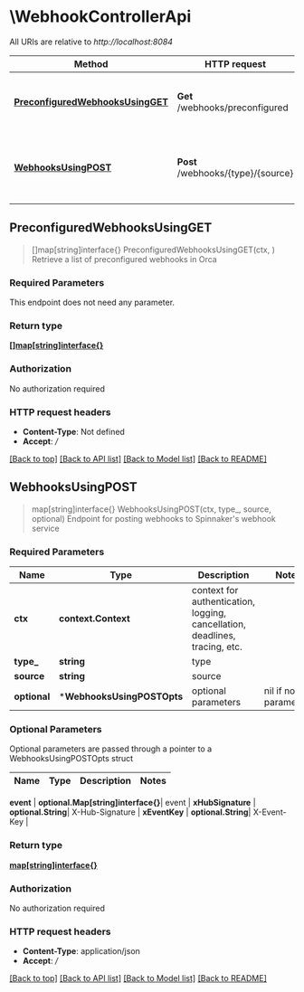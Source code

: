 # \WebhookControllerApi

All URIs are relative to *http://localhost:8084*

Method | HTTP request | Description
------------- | ------------- | -------------
[**PreconfiguredWebhooksUsingGET**](WebhookControllerApi.md#PreconfiguredWebhooksUsingGET) | **Get** /webhooks/preconfigured | Retrieve a list of preconfigured webhooks in Orca
[**WebhooksUsingPOST**](WebhookControllerApi.md#WebhooksUsingPOST) | **Post** /webhooks/{type}/{source} | Endpoint for posting webhooks to Spinnaker&#39;s webhook service



## PreconfiguredWebhooksUsingGET

> []map[string]interface{} PreconfiguredWebhooksUsingGET(ctx, )
Retrieve a list of preconfigured webhooks in Orca

### Required Parameters

This endpoint does not need any parameter.

### Return type

[**[]map[string]interface{}**](map[string]interface{}.md)

### Authorization

No authorization required

### HTTP request headers

- **Content-Type**: Not defined
- **Accept**: */*

[[Back to top]](#) [[Back to API list]](../README.md#documentation-for-api-endpoints)
[[Back to Model list]](../README.md#documentation-for-models)
[[Back to README]](../README.md)


## WebhooksUsingPOST

> map[string]interface{} WebhooksUsingPOST(ctx, type_, source, optional)
Endpoint for posting webhooks to Spinnaker's webhook service

### Required Parameters


Name | Type | Description  | Notes
------------- | ------------- | ------------- | -------------
**ctx** | **context.Context** | context for authentication, logging, cancellation, deadlines, tracing, etc.
**type_** | **string**| type | 
**source** | **string**| source | 
 **optional** | ***WebhooksUsingPOSTOpts** | optional parameters | nil if no parameters

### Optional Parameters

Optional parameters are passed through a pointer to a WebhooksUsingPOSTOpts struct


Name | Type | Description  | Notes
------------- | ------------- | ------------- | -------------


 **event** | **optional.Map[string]interface{}**| event | 
 **xHubSignature** | **optional.String**| X-Hub-Signature | 
 **xEventKey** | **optional.String**| X-Event-Key | 

### Return type

[**map[string]interface{}**](map[string]interface{}.md)

### Authorization

No authorization required

### HTTP request headers

- **Content-Type**: application/json
- **Accept**: */*

[[Back to top]](#) [[Back to API list]](../README.md#documentation-for-api-endpoints)
[[Back to Model list]](../README.md#documentation-for-models)
[[Back to README]](../README.md)

